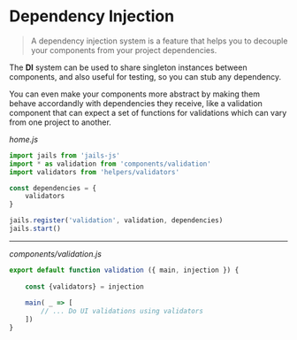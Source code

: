 # Dependency Injection

> A dependency injection system is a feature that helps you to decouple your components from your project dependencies. 

The **DI** system can be used to share singleton instances between components, and also useful for testing, so you can stub any dependency.

You can even make your components more abstract by making them behave accordandly with dependencies they receive, like a validation component that can expect a set of functions for validations which can vary from one project to another.

*home.js*

```js
import jails from 'jails-js'
import * as validation from 'components/validation'
import validators from 'helpers/validators'

const dependencies = {
    validators
}

jails.register('validation', validation, dependencies)
jails.start()
```

---

*components/validation.js*

```js 
export default function validation ({ main, injection }) {
    
    const {validators} = injection
    
    main( _ => [
        // ... Do UI validations using validators
    ])
}
```